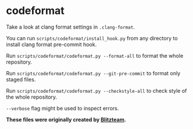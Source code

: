 # codeformat

Take a look at clang format settings in `.clang-format`.

You can run `scripts/codeformat/install_hook.py` from any directory to install clang format pre-commit hook.

Run `scripts/codeformat/codeformat.py --format-all` to format the whole repository.

Run `scripts/codeformat/codeformat.py --git-pre-commit` to format only staged files.

Run `scripts/codeformat/codeformat.py --checkstyle-all` to check style of the whole repository.

`--verbose` flag might be used to inspect errors.

**These files were originally created by [Blitzteam](http://blitzteam.com/).**
